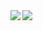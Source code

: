 <img align="left" src="https://github-readme-stats.vercel.app/api?username=Xithrius?theme=gradient&count_private=true&show_icons=true&hide_border=true"/>
<img align="left" src="https://github-readme-stats.vercel.app/api/top-langs/?username=Xithrius?theme=gradient&layout=compact&hide_border=true"/>
